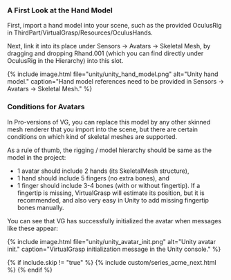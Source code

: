 ### A First Look at the Hand Model

First, import a hand model into your scene, such as the provided OculusRig in ThirdPart/VirtualGrasp/Resources/OculusHands. 

Next, link it into its place under Sensors → Avatars → Skeletal Mesh, by dragging and dropping Rhand.001 (which you can find directly under OculusRig in the Hierarchy) into this slot.

{% include image.html file="unity/unity_hand_model.png" alt="Unity hand model." caption="Hand model references need to be provided in Sensors → Avatars → Skeletal Mesh." %}

### Conditions for Avatars

In Pro-versions of VG, you can replace this model by any other skinned mesh renderer that you import into the scene, but there are certain conditions on which kind of skeletal meshes are supported. 

As a rule of thumb, the rigging / model hierarchy should be same as the model in the project:

* 1 avatar should include 2 hands (its SkeletalMesh structure), 
* 1 hand should include 5 fingers (no extra bones), and 
* 1 finger should include 3-4 bones (with or without fingertip). If a fingertip is missing, VirtualGrasp will estimate its position, but it is recommended, and also very easy in Unity to add missing fingertip bones manually.

You can see that VG has successfully initialized the avatar when messages like these appear:

{% include image.html file="unity/unity_avatar_init.png" alt="Unity avatar init." caption="VirtualGrasp initialization message in the Unity console." %}

{% if include.skip != "true" %}
{% include custom/series_acme_next.html %}
{% endif %}
